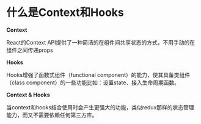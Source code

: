 # 什么是Context和Hooks

**Context**

React的Context API提供了一种简洁的在组件间共享状态的方式，不用手动的在组件之间传递props

**Hooks**

Hooks增强了函数式组件（functional component）的能力，使其具备类组件（class component）的一些功能比如：设置state、接入生命周期函数。

**Context & Hooks**

当context和hooks结合使用时会产生更强大的功能，类似redux那样的状态管理能力，而又不需要依赖任何第三方库。

